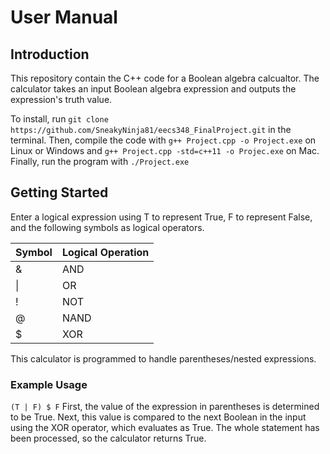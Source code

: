 # User Manual
## Introduction
This repository contain the C++ code for a Boolean algebra calcualtor. 
The calculator takes an input Boolean algebra expression and outputs the expression's truth value.


To install, run `git clone https://github.com/SneakyNinja81/eecs348_FinalProject.git` in the terminal.
Then, compile the code with `g++ Project.cpp -o Project.exe` on Linux or Windows and `g++ Project.cpp -std=c++11 -o Projec.exe` on Mac.
Finally, run the program with `./Project.exe`

## Getting Started
Enter a logical expression using T to represent True, F to represent False, and the following symbols as logical operators.

<table>
   <thead>
      <tr>
         <th>Symbol</th>
         <th>Logical Operation</th>
      </tr>
   </thead>
   <tbody>
      <tr>
         <td>&</td>
         <td>AND</td>
      </tr>
      <tr>
         <td>|</td>
         <td>OR</td>
      </tr>
      <tr>
         <td>!</td>
         <td>NOT</td>
      </tr>
      <tr>
         <td>@</td>
         <td>NAND</td>
      </tr>
      <tr>
         <td>$</td>
         <td>XOR</td>
   </tbody>
</table>


This calculator is programmed to handle parentheses/nested expressions.

### Example Usage
`(T | F) $ F` First, the value of the expression in parentheses is determined to be True. Next, this value is compared to the next Boolean 
in the input using the XOR operator, which evaluates as True. The whole statement has been processed, so the calculator returns True.
